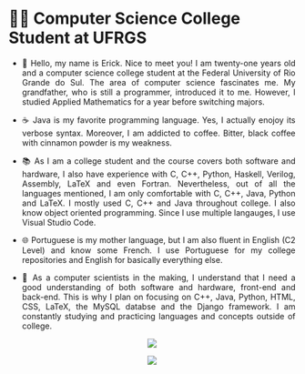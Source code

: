 # :man_student: Computer Science College Student at UFRGS

- <p align="justify"> 💬 Hello, my name is Erick. Nice to meet you! I am twenty-one years old and a computer science college student at the Federal University of Rio Grande do Sul. The area of computer science fascinates me. My grandfather, who is still a programmer, introduced it to me. However, I studied Applied Mathematics for a year before switching majors. </p>
- <p align="justify"> ☕ Java is my favorite programming language. Yes, I actually enojoy its verbose syntax. Moreover, I am addicted to coffee. Bitter, black coffee with cinnamon powder is my weakness. </p>
- <p align="justify"> 📚 As I am a college student and the course covers both software and hardware, I also have experience with C, C++, Python, Haskell, Verilog, Assembly, LaTeX and even Fortran. Nevertheless, out of all the languages mentioned, I am only comfortable with C, C++, Java, Python and LaTeX. I mostly used C, C++ and Java throughout college. I also know object oriented programming. Since I use multiple langauges, I use Visual Studio Code. </p>
- <p align="justify"> 🌐 Portuguese is my mother language, but I am also fluent in English (C2 Level) and know some French. I use Portuguese for my college repositories and English for basically everything else. </p>
- <p align="justify"> 🌠 As a computer scientists in the making, I understand that I need a good understanding of both software and hardware, front-end and back-end. This is why I plan on focusing on C++, Java, Python, HTML, CSS, LaTeX, the MySQL databse and the Django framework. I am constantly studying and practicing languages and concepts outside of college. </p>

<p align="center">
  <a href="https://skillicons.dev">
    <img src="https://skillicons.dev/icons?i=vscode,cpp,java,python,latex" />
  </a>
</p>

<p align="center">
    <img src="https://github-readme-stats.vercel.app/api/top-langs/?username=Erick-0LK&theme=vision-friendly-dark" />
</p>
